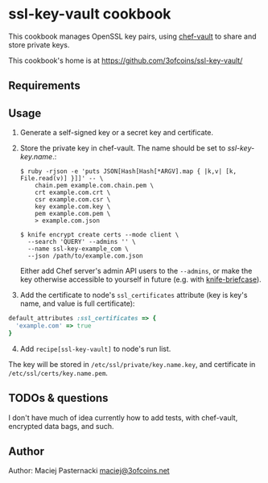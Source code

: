 ssl-key-vault cookbook
======================

This cookbook manages OpenSSL key pairs, using
[chef-vault](https://github.com/Nordstrom/chef-vault/) to share and
store private keys.

This cookbook's home is at https://github.com/3ofcoins/ssl-key-vault/

Requirements
------------

Usage
-----

1. Generate a self-signed key or a secret key and certificate.
2. Store the private key in chef-vault. The name should be set to
   *ssl-key-key.name*.:

    ```
    $ ruby -rjson -e 'puts JSON[Hash[Hash[*ARGV].map { |k,v| [k, File.read(v)] }]]' -- \
        chain.pem example.com.chain.pem \
        crt example.com.crt \
        csr example.com.csr \
        key example.com.key \
        pem example.com.pem \
        > example.com.json
    ```
    ```
    $ knife encrypt create certs --mode client \
      --search 'QUERY' --admins '' \
      --name ssl-key-example_com \
      --json /path/to/example.com.json
    ```
   Either add Chef server's admin API users to the `--admins`, or make
   the key otherwise accessible to yourself in future (e.g. with
   [knife-briefcase](https://github.com/3ofcoins/knife-briefcase/)).

3. Add the certificate to node's `ssl_certificates` attribute (key is
   key's name, and value is full certificate):

```ruby
default_attributes :ssl_certificates => {
  'example.com' => true
}
```

4. Add `recipe[ssl-key-vault]` to node's run list.

The key will be stored in `/etc/ssl/private/key.name.key`, and
certificate in `/etc/ssl/certs/key.name.pem`.

TODOs & questions
-----------------

I don't have much of idea currently how to add tests, with chef-vault,
encrypted data bags, and such.

Author
------

Author: Maciej Pasternacki <maciej@3ofcoins.net>

